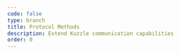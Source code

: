 ```yaml
---
code: false
type: branch
title: Protocol Methods
description: Extend Kuzzle communication capabilities
order: 0
---
```

